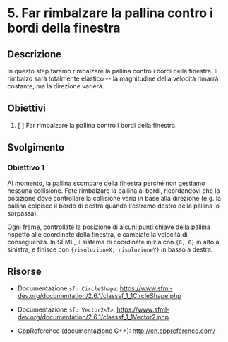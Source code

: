 # 5. Far rimbalzare la pallina contro i bordi della finestra

## Descrizione

In questo step faremo rimbalzare la pallina contro i bordi della finestra. Il rimbalzo sarà totalmente elastico -- la magnitudine della velocità rimarrà costante, ma la direzione varierà.

## Obiettivi

1. [ ] Far rimbalzare la pallina contro i bordi della finestra.

## Svolgimento

### Obiettivo 1

Al momento, la pallina scompare della finestra perché non gestiamo nessuna collisione. Fate rimbalzare la pallina ai bordi, ricordandovi che la posizione dove controllare la collisione varia in base alla direzione (e.g. la pallina colpisce il bordo di destra quando l'estremo destro della pallina lo sorpassa).

Ogni frame, controllate la posizione di alcuni punti chiave della pallina rispetto alle coordinate della finestra, e cambiate la velocità di conseguenza. In SFML, il sistema di coordinate inizia con `{0, 0}` in alto a sinistra, e finisce con `{risoluzioneX, risoluzioneY}` in basso a destra.

## Risorse

- Documentazione `sf::CircleShape`: https://www.sfml-dev.org/documentation/2.6.1/classsf_1_1CircleShape.php

- Documentazione `sf::Vector2<T>`: https://www.sfml-dev.org/documentation/2.6.1/classsf_1_1Vector2.php

- CppReference (documentazione C++): http://en.cppreference.com/
